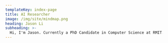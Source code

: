 ```yaml
---
templateKey: index-page
title: AI Researcher
image: /img/site/mindmap.png
heading: Jason Li
subheading: >-
  Hi, I'm Jason. Currently a PhD Candidate in Computer Science at RMIT. I'm committed to the research of recommender system algorithms. 
---
```

